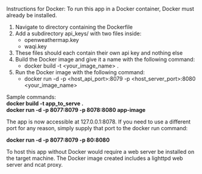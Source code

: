 Instructions for Docker:
To run this app in a Docker container, Docker must already be installed.
1. Navigate to directory containing the Dockerfile
2. Add a subdirectory api_keys/ with two files inside:
   * openweathermap.key
   * waqi.key
3. These files should each contain their own api key and nothing else
4. Build the Docker image and give it a name with the following command:
   * docker build -t <your_image_name> .
5. Run the Docker image with the following command:
   * docker run -d -p <host_api_port>:8079 -p <host_server_port>:8080 <your_image_name>

Sample commands: \
**docker build -t app_to_serve .** \
**docker run -d -p 8077:8079 -p 8078:8080 app-image**

The app is now accessible at 127.0.0.1:8078. If you need to use a different port for any reason, simply supply that port to the docker run command:

**docker run -d -p 8077:8079 -p 80:8080**

To host this app without Docker would require a web server be installed on the target machine. The Docker image created includes a lighttpd web server and ncat proxy.

